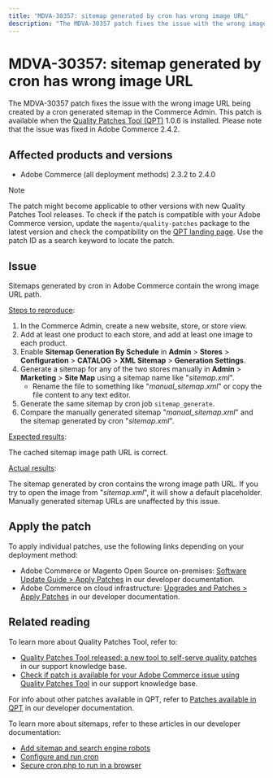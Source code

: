 ```yaml
---
title: "MDVA-30357: sitemap generated by cron has wrong image URL"
description: "The MDVA-30357 patch fixes the issue with the wrong image URL being created by a cron generated sitemap in the Commerce Admin. This patch is available when the [Quality Patches Tool (QPT)](/help/announcements/adobe-commerce-announcements/magento-quality-patches-released-new-tool-to-self-serve-quality-patches.md) 1.0.6 is installed. Please note that the issue was fixed in Adobe Commerce 2.4.2."
---
```


# MDVA-30357: sitemap generated by cron has wrong image URL

The MDVA-30357 patch fixes the issue with the wrong image URL being created by a cron generated sitemap in the Commerce Admin. This patch is available when the [Quality Patches Tool (QPT)](/help/announcements/adobe-commerce-announcements/magento-quality-patches-released-new-tool-to-self-serve-quality-patches.md) 1.0.6 is installed. Please note that the issue was fixed in Adobe Commerce 2.4.2.

## Affected products and versions

* Adobe Commerce (all deployment methods) 2.3.2 to 2.4.0

>[!NOTE]
>
>The patch might become applicable to other versions with new Quality Patches Tool releases. To check if the patch is compatible with your Adobe Commerce version, update the `magento/quality-patches` package to the latest version and check the compatibility on the [QPT landing page](https://devdocs.magento.com/quality-patches/tool.html#patch-grid). Use the patch ID as a search keyword to locate the patch.

## Issue

Sitemaps generated by cron in Adobe Commerce contain the wrong image URL path.

<u>Steps to reproduce</u>:

1. In the Commerce Admin, create a new website, store, or store view.
1. Add at least one product to each store, and add at least one image to each product.
1. Enable **Sitemap Generation By Schedule** in **Admin** > **Stores** > **Configuration** > **CATALOG** > **XML Sitemap** > **Generation Settings**.
1. Generate a sitemap for any of the two stores manually in **Admin** > **Marketing** > **Site Map** using a sitemap name like "*sitemap.xml*".
    * Rename the file to something like "*manual\_sitemap.xml*" or copy the file content to any text editor.
1. Generate the same sitemap by cron job `sitemap_generate`.
1. Compare the manually generated sitemap "*manual\_sitemap.xml*" and the sitemap generated by cron "*sitemap.xml*".

<u>Expected results</u>:

The cached sitemap image path URL is correct.

<u>Actual results</u>:

The sitemap generated by cron contains the wrong image path URL. If you try to open the image from "*sitemap.xml*", it will show a default placeholder. Manually generated sitemap URLs are unaffected by this issue.

## Apply the patch

To apply individual patches, use the following links depending on your deployment method:

* Adobe Commerce or Magento Open Source on-premises: [Software Update Guide > Apply Patches](https://devdocs.magento.com/guides/v2.4/comp-mgr/patching/mqp.html) in our developer documentation.
* Adobe Commerce on cloud infrastructure: [Upgrades and Patches > Apply Patches](https://devdocs.magento.com/cloud/project/project-patch.html) in our developer documentation.

## Related reading

To learn more about Quality Patches Tool, refer to:

* [Quality Patches Tool released: a new tool to self-serve quality patches](/help/announcements/adobe-commerce-announcements/magento-quality-patches-released-new-tool-to-self-serve-quality-patches.md) in our support knowledge base.
* [Check if patch is available for your Adobe Commerce issue using Quality Patches Tool](https://support.magento.com/hc/en-us/articles/360047125252) in our support knowledge base.

For info about other patches available in QPT, refer to [Patches available in QPT](https://devdocs.magento.com/quality-patches/tool.html#patch-grid) in our developer documentation.

To learn more about sitemaps, refer to these articles in our developer documentation:

* [Add sitemap and search engine robots](https://devdocs.magento.com/cloud/trouble/robots-sitemap.html)
* [Configure and run cron](https://devdocs.magento.com/guides/v2.4/config-guide/cli/config-cli-subcommands-cron.html)
* [Secure cron.php to run in a browser](https://devdocs.magento.com/guides/v2.4/config-guide/secy/secy-cron.html)